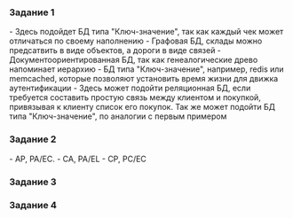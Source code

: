 <h3> Задание 1 </h3>
- Здесь подойдет БД типа "Ключ-значение", так как каждый чек может отличаться по своему наполнению
- Графовая БД, склады можно предсатвить в виде объектов, а дороги в виде связей 
- Документоориентированная БД, так как генеалогические древо напоминает иерархию 
- БД типа "Ключ-значение", например, redis или memcached, которые позволяют установить время жизни для движка аутентификации
- Здесь может подойти реляционная БД, если требуется составить простую связь между клиентом и покупкой, привязывая к клиенту список его покупок. Так же может подойти БД типа "Ключ-значение", по аналогии с первым примером 

<h3> Задание 2 </h3>
- AP, PA/EC.
- CA, PA/EL
- CP, PC/EC

<h3> Задание 3 </h3>

<h3> Задание 4 </h3>

